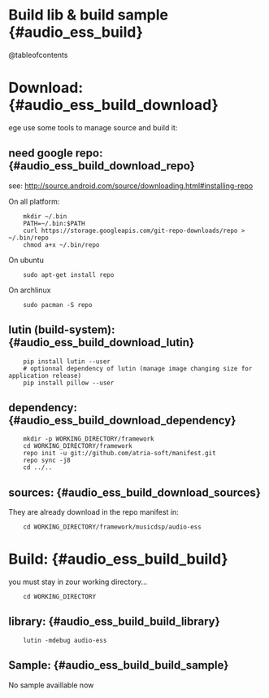 Build lib & build sample                           {#audio_ess_build}
========================

@tableofcontents

Download:                                          {#audio_ess_build_download}
=========

ege use some tools to manage source and build it:

need google repo:                                  {#audio_ess_build_download_repo}
-----------------

see: http://source.android.com/source/downloading.html#installing-repo

On all platform:
```{.sh}
	mkdir ~/.bin
	PATH=~/.bin:$PATH
	curl https://storage.googleapis.com/git-repo-downloads/repo > ~/.bin/repo
	chmod a+x ~/.bin/repo
```

On ubuntu
```{.sh}
	sudo apt-get install repo
```

On archlinux
```{.sh}
	sudo pacman -S repo
```

lutin (build-system):                              {#audio_ess_build_download_lutin}
---------------------

```{.sh}
	pip install lutin --user
	# optionnal dependency of lutin (manage image changing size for application release)
	pip install pillow --user
```


dependency:                                        {#audio_ess_build_download_dependency}
-----------

```{.sh}
	mkdir -p WORKING_DIRECTORY/framework
	cd WORKING_DIRECTORY/framework
	repo init -u git://github.com/atria-soft/manifest.git
	repo sync -j8
	cd ../..
```

sources:                                           {#audio_ess_build_download_sources}
--------

They are already download in the repo manifest in:

```{.sh}
	cd WORKING_DIRECTORY/framework/musicdsp/audio-ess
```

Build:                                             {#audio_ess_build_build}
======

you must stay in zour working directory...
```{.sh}
	cd WORKING_DIRECTORY
```

library:                                           {#audio_ess_build_build_library}
--------

```{.sh}
	lutin -mdebug audio-ess
```

Sample:                                            {#audio_ess_build_build_sample}
-------

No sample availlable now
